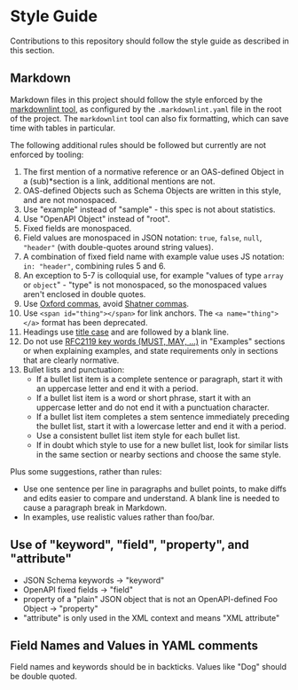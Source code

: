 # Style Guide

Contributions to this repository should follow the style guide as described in this section.

## Markdown

Markdown files in this project should follow the style enforced by the [markdownlint tool](https://www.npmjs.com/package/markdownlint),
as configured by the `.markdownlint.yaml` file in the root of the project.
The `markdownlint` tool can also fix formatting, which can save time with tables in particular.

The following additional rules should be followed but currently are not enforced by tooling:

1. The first mention of a normative reference or an OAS-defined Object in a (sub)*section is a link, additional mentions are not.
2. OAS-defined Objects such as Schema Objects are written in this style, and are not monospaced.
3. Use "example" instead of "sample" - this spec is not about statistics.
4. Use "OpenAPI Object" instead of "root".
5. Fixed fields are monospaced.
6. Field values are monospaced in JSON notation: `true`, `false`, `null`, `"header"` (with double-quotes around string values).
7. A combination of fixed field name with example value uses JS notation: `in: "header"`, combining rules 5 and 6.
8. An exception to 5-7 is colloquial use, for example "values of type `array` or `object`" - "type" is not monospaced, so the monospaced values aren't enclosed in double quotes.
9. Use [Oxford commas](https://en.wikipedia.org/wiki/Serial_comma), avoid [Shatner commas](https://www.latimes.com/archives/blogs/jacket-copy/story/2011-06-30/goodbye-oxford-comma-hello-shatner-comma).
10. Use `<span id="thing"></span>` for link anchors. The `<a name="thing"></a>` format has been deprecated.
11. Headings use [title case](https://en.wikipedia.org/wiki/Title_case) and are followed by a blank line.
12. Do not use [RFC2119 key words (MUST, MAY, ...)](https://datatracker.ietf.org/doc/html/rfc2119) in "Examples" sections or when explaining examples, and state requirements only in sections that are clearly normative.
13. Bullet lists and punctuation:
    - If a bullet list item is a complete sentence or paragraph, start it with an uppercase letter and end it with a period.
    - If a bullet list item is a word or short phrase, start it with an uppercase letter and do not end it with a punctuation character.
    - If a bullet list item completes a stem sentence immediately preceding the bullet list, start it with a lowercase letter and end it with a period.
    - Use a consistent bullet list item style for each bullet list.
    - If in doubt which style to use for a new bullet list, look for similar lists in the same section or nearby sections and choose the same style.

Plus some suggestions, rather than rules:

* Use one sentence per line in paragraphs and bullet points, to make diffs and edits easier to compare and understand.
  A blank line is needed to cause a paragraph break in Markdown.
* In examples, use realistic values rather than foo/bar.

## Use of "keyword", "field", "property", and "attribute"

* JSON Schema keywords -> "keyword"
* OpenAPI fixed fields -> "field"
* property of a "plain" JSON object that is not an OpenAPI-defined Foo Object -> "property"
* "attribute" is only used in the XML context and means "XML attribute"

## Field Names and Values in YAML comments

Field names and keywords should be in backticks.
Values like "Dog" should be double quoted.
